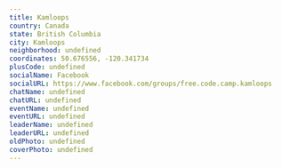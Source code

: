 ```yaml
---
title: Kamloops
country: Canada
state: British Columbia
city: Kamloops
neighborhood: undefined
coordinates: 50.676556, -120.341734
plusCode: undefined
socialName: Facebook
socialURL: https://www.facebook.com/groups/free.code.camp.kamloops
chatName: undefined
chatURL: undefined
eventName: undefined
eventURL: undefined
leaderName: undefined
leaderURL: undefined
oldPhoto: undefined
coverPhoto: undefined
---
```

